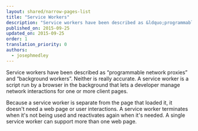 ```yaml
---
layout: shared/narrow-pages-list
title: "Service Workers"
description: "Service workers have been described as &ldquo;programmable network proxies&rdquo; and &ldquo;background workers&rdquo;. Neither is really accurate. A service worker is a script run by a browser in the background that lets a developer manage network interactions for one or more client pages."
published_on: 2015-09-25
updated_on: 2015-09-25
order: 1
translation_priority: 0
authors:
  - josephmedley
---
```


<p class="intro">
  Service workers have been described as &ldquo;programmable network proxies&rdquo; and &ldquo;background workers&rdquo;. Neither is really accurate. A service worker is a script run by a browser in the background that lets a developer manage network interactions for one or more client pages.
</p>

Because a service worker is separate from the page that loaded it, it doesn't 
need a web page or user interactions. A service worker terminates when it's not 
being used and reactivates again when it's needed. A single service worker can 
support more than one web page.
